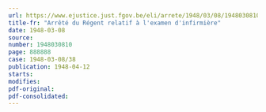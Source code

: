 ```yaml
---
url: https://www.ejustice.just.fgov.be/eli/arrete/1948/03/08/1948030810/justel
title-fr: "Arrêté du Régent relatif à l'examen d'infirmière"
date: 1948-03-08
source:
number: 1948030810
page: 888888
case: 1948-03-08/38
publication: 1948-04-12
starts:
modifies:
pdf-original:
pdf-consolidated:
---
```


